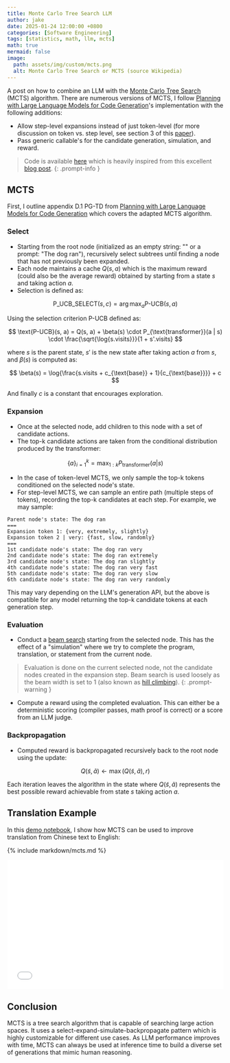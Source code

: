 ```yaml
---
title: Monte Carlo Tree Search LLM
author: jake
date: 2025-01-24 12:00:00 +0800
categories: [Software Engineering]
tags: [statistics, math, llm, mcts]
math: true
mermaid: false
image:
  path: assets/img/custom/mcts.png
  alt: Monte Carlo Tree Search or MCTS (source Wikipedia)
---
```


A post on how to combine an LLM with the [Monte Carlo Tree Search](https://en.wikipedia.org/wiki/Monte_Carlo_tree_search) (MCTS) algorithm. There are numerous versions of MCTS, I follow [Planning with Large Language Models for Code Generation](https://arxiv.org/abs/2303.05510)'s implementation with the following additions:
- Allow step-level expansions instead of just token-level (for more discussion on token vs. step level, see section 3 of this [paper](https://arxiv.org/pdf/2412.14135)).
- Pass generic callable's for the candidate generation, simulation, and reward.

> Code is available [here](https://github.com/jakee417/mcts) which is heavily inspired from this excellent [blog post](https://arunpatro.github.io/blog/mcts/).
{: .prompt-info }

## MCTS
First, I outline appendix D.1 PG-TD from [Planning with Large Language Models for Code Generation](https://arxiv.org/abs/2303.05510) which covers the adapted MCTS algorithm.

### Select
- Starting from the root node (initialized as an empty string: "" or a prompt: "The dog ran"), recursively select subtrees until finding a node that has not previously been expanded.
- Each node maintains a cache $Q(s, a)$ which is the maximum reward (could also be the average reward) obtained by starting from a state $s$ and taking action $a$.
- Selection is defined as:

$$
\text{P_UCB_SELECT}(s, c) = \arg \max_a \text{P-UCB}(s, a)
$$

Using the selection criterion $\text{P-UCB}$ defined as:

$$
\text{P-UCB}(s, a) = Q(s, a) + \beta(s) \cdot P_{\text{transformer}}(a | s) \cdot \frac{\sqrt{\log{s.visits}}}{1 + s'.visits}
$$

where $s$ is the parent state, $s'$ is the new state after taking action $a$ from $s$, and $\beta(s)$ is computed as:

$$
\beta(s) = \log{\frac{s.visits + c_{\text{base}} + 1}{c_{\text{base}}}} + c
$$

And finally $c$ is a constant that encourages exploration.

### Expansion
- Once at the selected node, add children to this node with a set of candidate actions.
- The top-k candidate actions are taken from the conditional distribution produced by the transformer: 

$$
\{a\}_{i=1}^k = \max_{1:k} P_{\text{transformer}}(a | s)
$$

- In the case of token-level MCTS, we only sample the top-k tokens conditioned on the selected node's state.
- For step-level MCTS, we can sample an entire path (multiple steps of tokens), recording the top-k candidates at each step. For example, we may sample:

```
Parent node's state: The dog ran
===
Expansion token 1: {very, extremely, slightly}
Expansion token 2 | very: {fast, slow, randomly}
===
1st candidate node's state: The dog ran very
2nd candidate node's state: The dog ran extremely
3rd candidate node's state: The dog ran slightly
4th candidate node's state: The dog ran very fast
5th candidate node's state: The dog ran very slow
6th candidate node's state: The dog ran very randomly
```

This may vary depending on the LLM's generation API, but the above is compatible for any model returning the top-k candidate tokens at each generation step.

### Evaluation
- Conduct a [beam search](https://en.wikipedia.org/wiki/Beam_search) starting from the selected node. This has the effect of a "simulation" where we try to complete the program, translation, or statement from the current node.

> Evaluation is done on the current selected node, not the candidate nodes created in the expansion step. Beam search is used loosely as the beam width is set to 1 (also known as [hill climbing](https://en.wikipedia.org/wiki/Hill_climbing)).
{: .prompt-warning }

- Compute a reward using the completed evaluation. This can either be a deterministic scoring (compiler passes, math proof is correct) or a score from an LLM judge.

### Backpropagation
- Computed reward is backpropagated recursively back to the root node using the update:

$$
Q(\tilde s, \tilde a) \leftarrow \max(Q(\tilde s, \tilde a), r)
$$

Each iteration leaves the algorithm in the state where $Q(\tilde s, \tilde a)$ represents the best possible reward achievable from state $s$ taking action $a$.

## Translation Example
In this [demo notebook](https://github.com/jakee417/mcts/blob/main/mcts.ipynb), I show how MCTS can be used to improve translation from Chinese text to English:

{% include markdown/mcts.md %}

<iframe src="/assets/html/graph.html" height="300px" width="100%" style="border:none;"></iframe>

## Conclusion
MCTS is a tree search algorithm that is capable of searching large action spaces. It uses a select-expand-simulate-backpropagate pattern which is highly customizable for different use cases. As LLM performance improves with time, MCTS can always be used at inference time to build a diverse set of generations that mimic human reasoning.